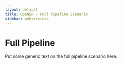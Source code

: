 ```yaml
---
layout: default
title: OpeNER - Full Pipeline Scenario
sidebar: webservices
---
```


# Full Pipeline

Put some generic text on the full pipeline scenario here.



